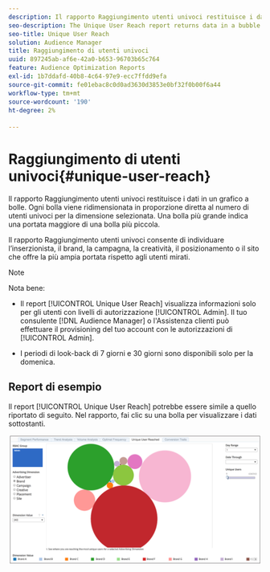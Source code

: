 ```yaml
---
description: Il rapporto Raggiungimento utenti univoci restituisce i dati in un grafico a bolle. Ogni bolla viene ridimensionata in proporzione diretta al numero di utenti univoci per la dimensione selezionata. Una bolla più grande indica una portata maggiore di una bolla più piccola. Il rapporto Raggiungimento utenti univoci consente di individuare l’inserzionista, il brand, la campagna, la creatività, il posizionamento o il sito che offre la più ampia portata rispetto agli utenti mirati.
seo-description: The Unique User Reach report returns data in a bubble chart. Each bubble is sized in direct proportion to the number of unique users for your selected dimension. A larger bubble indicates greater reach than a smaller bubble. The Unique User Reach report helps you find the advertiser, brand, campaign, creative, placement, or site that provides the broadest reach against your targeted users.
seo-title: Unique User Reach
solution: Audience Manager
title: Raggiungimento di utenti univoci
uuid: 897245ab-af6e-42a0-b653-96703b65c764
feature: Audience Optimization Reports
exl-id: 1b7ddafd-40b8-4c64-97e9-ecc7ffdd9efa
source-git-commit: fe01ebac8c0d0ad3630d3853e0bf32f0b00f6a44
workflow-type: tm+mt
source-wordcount: '190'
ht-degree: 2%

---
```


# Raggiungimento di utenti univoci{#unique-user-reach}

Il rapporto Raggiungimento utenti univoci restituisce i dati in un grafico a bolle. Ogni bolla viene ridimensionata in proporzione diretta al numero di utenti univoci per la dimensione selezionata. Una bolla più grande indica una portata maggiore di una bolla più piccola.

Il rapporto Raggiungimento utenti univoci consente di individuare l’inserzionista, il brand, la campagna, la creatività, il posizionamento o il sito che offre la più ampia portata rispetto agli utenti mirati.

>[!NOTE]
>
>Nota bene:
>
>* Il report [!UICONTROL Unique User Reach] visualizza informazioni solo per gli utenti con livelli di autorizzazione [!UICONTROL Admin]. Il tuo consulente [!DNL Audience Manager] o l&#39;Assistenza clienti può effettuare il provisioning del tuo account con le autorizzazioni di [!UICONTROL Admin].
>
>* I periodi di look-back di 7 giorni e 30 giorni sono disponibili solo per la domenica.

## Report di esempio

Il report [!UICONTROL Unique User Reach] potrebbe essere simile a quello riportato di seguito. Nel rapporto, fai clic su una bolla per visualizzare i dati sottostanti.

![](assets/unique-user-reach.png)

